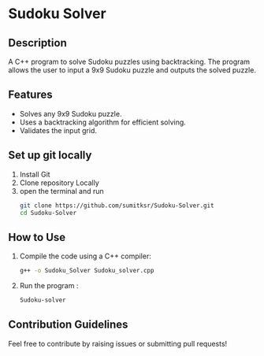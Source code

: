# Sudoku Solver

## Description
A C++ program to solve Sudoku puzzles using backtracking. The program allows the user to input a 9x9 Sudoku puzzle and outputs the solved puzzle.

## Features
- Solves any 9x9 Sudoku puzzle.
- Uses a backtracking algorithm for efficient solving.
- Validates the input grid.
## Set up git locally
1. Install Git
2. Clone repository Locally
3. open the terminal and run
    ```bash
   git clone https://github.com/sumitksr/Sudoku-Solver.git
   cd Sudoku-Solver

## How to Use
1. Compile the code using a C++ compiler:
   ```bash
   g++ -o Sudoku_Solver Sudoku_solver.cpp
2. Run the program :
   ```bash
   Sudoku-solver
## Contribution Guidelines  
  Feel free to contribute by raising issues or submitting pull requests!

